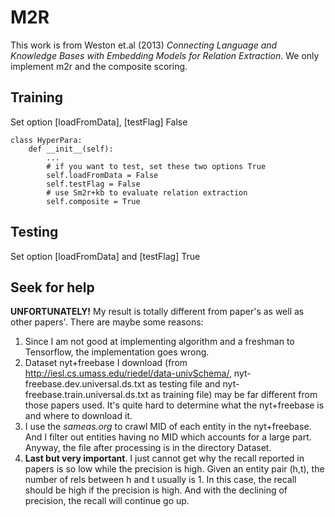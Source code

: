 # M2R
This work is from Weston et.al (2013) *Connecting Language and Knowledge Bases with Embedding Models for Relation Extraction*.
We only implement m2r and the composite scoring.
## Training
Set option [loadFromData], [testFlag] False
```
class HyperPara:
    def __init__(self):
        ...
        # if you want to test, set these two options True
        self.loadFromData = False
        self.testFlag = False
        # use Sm2r+kb to evaluate relation extraction
        self.composite = True
```
## Testing
Set option [loadFromData] and [testFlag] True
## Seek for help
**UNFORTUNATELY!** My result is totally different from paper's as well as other papers'. There are maybe some reasons:
1) Since I am not good at implementing algorithm and a freshman to Tensorflow, the implementation goes wrong.
2) Dataset nyt+freebase I download (from http://iesl.cs.umass.edu/riedel/data-univSchema/, nyt-freebase.dev.universal.ds.txt as testing file
and nyt-freebase.train.universal.ds.txt as training file) may be far different from those papers used. It's quite hard to determine what 
the nyt+freebase is and where to download it.
3) I use the *sameas.org* to crawl MID of each entity in the nyt+freebase. And I filter out entities having no MID which accounts for
a large part. Anyway, the file after processing is in the directory Dataset.
4) **Last but very important**. I just cannot get why the recall reported in papers is so low while the precision is high. Given an entity pair (h,t),
the number of rels between h and t usually is 1. In this case, the recall should be high if the precision is high. And with the declining
of precision, the recall will continue go up.
